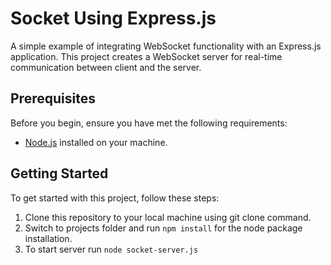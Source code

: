 # Socket Using Express.js

A simple example of integrating WebSocket functionality with an Express.js application. 
This project creates a WebSocket server for real-time communication between client and the server.

## Prerequisites

Before you begin, ensure you have met the following requirements:

- [Node.js](https://nodejs.org/) installed on your machine.

## Getting Started

To get started with this project, follow these steps:

1. Clone this repository to your local machine using git clone command.
2. Switch to projects folder and run `npm install` for the node package installation.
3. To start server run `node socket-server.js`

